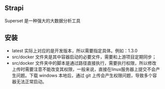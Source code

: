 ## Strapi

Superset 是一种强大的大数据分析工具


## 安装

- latest 实际上对应的是开发版本，所以需要指定具体。例如：1.3.0  
- src/docker 文件夹是其中容器启动的必要文件，需要和上游项目定期同步；
- src/docker 文件夹中的脚本是通过路径直接执行，需要执行权限，所以修改上传时需要注意不能改变其权限，一般来说，直接在linux服务器上提交不会产生问题。下载 windows 本地后，通过 git 上传会产生权限问题，导致多个容器无法正常启动。